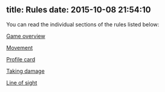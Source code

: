 title: Rules
date: 2015-10-08 21:54:10
---

You can read the individual sections of the rules listed below:

[Game overview](overview.html)

[Movement](movement.html)

[Profile card](profile.html)

[Taking damage](damage.html)

[Line of sight](los.html)

